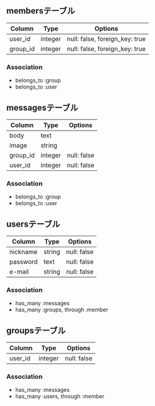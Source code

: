 ## membersテーブル

|Column|Type|Options|
|------|----|-------|
|user_id|integer|null: false, foreign_key: true|
|group_id|integer|null: false, foreign_key: true|

### Association
- belongs_to :group
- belongs_to :user

## messagesテーブル

|Column|Type|Options|
|------|----|-------|
|body|text||
|image|string||
|group_id|integer|null: false|
|user_id|integer|null: false|

### Association
- belongs_to :group
- belongs_to :user

##  usersテーブル

|Column|Type|Options|
|------|----|-------|
|nickname|string|null: false|
|password|text|null: false|
|e-mail|string|null: false|

### Association
- has_many :messages
- has_many :groups, through :member

##  groupsテーブル

|Column|Type|Options|
|------|----|-------|
|user_id|integer|null: false|

### Association
- has_many :messages
- has_many :users, through :member

